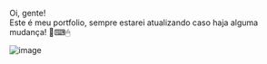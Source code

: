 Oi, gente! <br>
Este é meu portfolio, sempre estarei atualizando caso haja alguma mudança! 🚀⌨🖱

![image](https://github.com/Fabiogmf/Portfolio-Front/assets/156916250/04c5e7fb-45c8-4026-89d0-e9846017d5d9)
